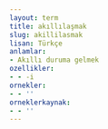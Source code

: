 ```yaml
---
layout: term
title: akıllılaşmak
slug: akillilasmak
lisan: Türkçe
anlamlar:
- Akıllı duruma gelmek
ozellikler:
- - -i
ornekler:
- - ''
orneklerkaynak:
- - ''
---
```

